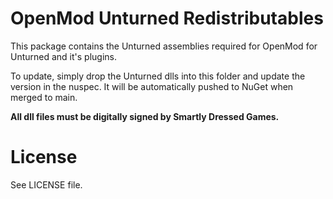 # OpenMod Unturned Redistributables
This package contains the Unturned assemblies required for OpenMod for Unturned and it's plugins.

To update, simply drop the Unturned dlls into this folder and update the version in the nuspec. It will be automatically pushed to NuGet when merged to main.

**All dll files must be digitally signed by Smartly Dressed Games.**

# License
See LICENSE file.
